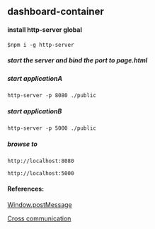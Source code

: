 ## dashboard-container

#### install http-server global

`$npm i -g http-server`

##### start the server and bind the port to page.html

##### start applicationA

`http-server -p 8080 ./public`

##### start applicationB

`http-server -p 5000 ./public`

##### browse to 

`http://localhost:8080`

`http://localhost:5000`

#### References:

[Window.postMessage](https://developer.mozilla.org/en-US/docs/Web/API/Window/postMessage)

[Cross communication](https://javascript.info/cross-window-communication)

 
